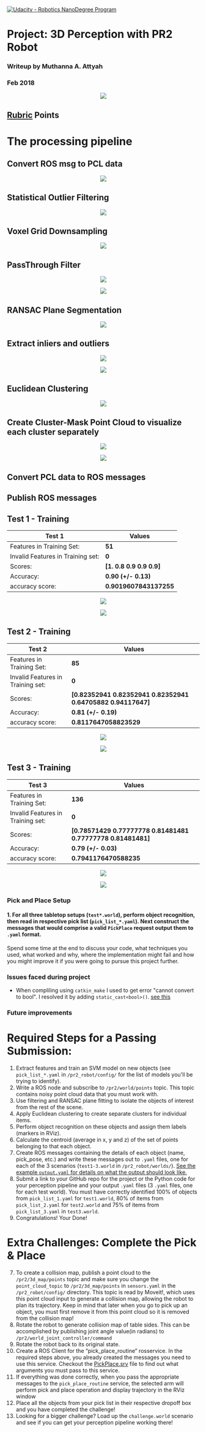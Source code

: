 [![Udacity - Robotics NanoDegree Program](https://s3-us-west-1.amazonaws.com/udacity-robotics/Extra+Images/RoboND_flag.png)](https://www.udacity.com/robotics)

# Project: 3D Perception with PR2 Robot

### Writeup by Muthanna A. Attyah
### Feb 2018
<p align="center"> <img src="./misc/pr2.png"> </p>


## [Rubric](https://review.udacity.com/#!/rubrics/1067/view) Points



# The processing pipeline

## Convert ROS msg to PCL data

<p align="center"> <img src="./misc/rviz_world_points.png"> </p>


## Statistical Outlier Filtering

<p align="center"> <img src="./misc/rviz_statstical_filter.png"> </p>

## Voxel Grid Downsampling

<p align="center"> <img src="./misc/rviz_voxel_filter.png"> </p>

## PassThrough Filter

<p align="center"> <img src="./misc/rviz_passthrough_z_filter.png"> </p>

<p align="center"> <img src="./misc/rviz_passthrough_y_filter.png"> </p>

## RANSAC Plane Segmentation

<p align="center"> <img src="./misc/"> </p>

## Extract inliers and outliers

<p align="center"> <img src="./misc/rviz_RANSAC_objects.png"> </p>

<p align="center"> <img src="./misc/rviz_RANSAC_table.png"> </p>

## Euclidean Clustering

<p align="center"> <img src="./misc/rviz_euclidean_cluster.png"> </p>

## Create Cluster-Mask Point Cloud to visualize each cluster separately

<p align="center"> <img src="./misc/rviz_predicted_cluster.png"> </p>
<p align="center"> <img src="./misc/rviz_predicted_objects.png"> </p>

## Convert PCL data to ROS messages

## Publish ROS messages

## Test 1 - Training
| Test 1 | Values |
|-|-|
| Features in Training Set: | **51** |
| Invalid Features in Training set: | **0** |
| Scores: | **[1.  0.8 0.9 0.9 0.9]** |
| Accuracy: | **0.90 (+/- 0.13)** |
| accuracy score: | **0.9019607843137255** |


<p align="center"> <img src="./misc/Figure_1_test_1.png"> </p>

<p align="center"> <img src="./misc/Figure_2_test_1.png"> </p>

## Test 2 - Training
| Test 2 | Values |
|-|-|
| Features in Training Set: | **85** |
| Invalid Features in Training set: | **0** |
| Scores: | **[0.82352941 0.82352941 0.82352941 0.64705882 0.94117647]** |
| Accuracy: | **0.81 (+/- 0.19)** |
| accuracy score: | **0.8117647058823529** |


<p align="center"> <img src="./misc/Figure_1_test_2.png"> </p>

<p align="center"> <img src="./misc/Figure_2_test_2.png"> </p>

## Test 3 - Training
| Test 3 | Values |
|-|-|
| Features in Training Set: | **136** |
| Invalid Features in Training set: | **0** |
| Scores: | **[0.78571429 0.77777778 0.81481481 0.77777778 0.81481481]** |
| Accuracy: | **0.79 (+/- 0.03)** |
| accuracy score: | **0.7941176470588235** |



<p align="center"> <img src="./misc/Figure_1_test_3.png"> </p>

<p align="center"> <img src="./misc/Figure_2_test_3.png"> </p>


### Pick and Place Setup

#### 1. For all three tabletop setups (`test*.world`), perform object recognition, then read in respective pick list (`pick_list_*.yaml`). Next construct the messages that would comprise a valid `PickPlace` request output them to `.yaml` format.

Spend some time at the end to discuss your code, what techniques you used, what worked and why, where the implementation might fail and how you might improve it if you were going to pursue this project further.  


### Issues faced during project

* When compliling using `catkin_make` I used to get error "cannot convert to bool". I resolved it by adding `static_cast<bool>()`. [see this ](https://robotics.stackexchange.com/questions/14801/catkin-make-unable-to-build-and-throws-makefile138-recipe-for-target-all-fa)

### Future improvements



# Required Steps for a Passing Submission:
1. Extract features and train an SVM model on new objects (see `pick_list_*.yaml` in `/pr2_robot/config/` for the list of models you'll be trying to identify). 
2. Write a ROS node and subscribe to `/pr2/world/points` topic. This topic contains noisy point cloud data that you must work with.
3. Use filtering and RANSAC plane fitting to isolate the objects of interest from the rest of the scene.
4. Apply Euclidean clustering to create separate clusters for individual items.
5. Perform object recognition on these objects and assign them labels (markers in RViz).
6. Calculate the centroid (average in x, y and z) of the set of points belonging to that each object.
7. Create ROS messages containing the details of each object (name, pick_pose, etc.) and write these messages out to `.yaml` files, one for each of the 3 scenarios (`test1-3.world` in `/pr2_robot/worlds/`).  [See the example `output.yaml` for details on what the output should look like.](https://github.com/udacity/RoboND-Perception-Project/blob/master/pr2_robot/config/output.yaml)  
8. Submit a link to your GitHub repo for the project or the Python code for your perception pipeline and your output `.yaml` files (3 `.yaml` files, one for each test world).  You must have correctly identified 100% of objects from `pick_list_1.yaml` for `test1.world`, 80% of items from `pick_list_2.yaml` for `test2.world` and 75% of items from `pick_list_3.yaml` in `test3.world`.
9. Congratulations!  Your Done!

# Extra Challenges: Complete the Pick & Place
7. To create a collision map, publish a point cloud to the `/pr2/3d_map/points` topic and make sure you change the `point_cloud_topic` to `/pr2/3d_map/points` in `sensors.yaml` in the `/pr2_robot/config/` directory. This topic is read by Moveit!, which uses this point cloud input to generate a collision map, allowing the robot to plan its trajectory.  Keep in mind that later when you go to pick up an object, you must first remove it from this point cloud so it is removed from the collision map!
8. Rotate the robot to generate collision map of table sides. This can be accomplished by publishing joint angle value(in radians) to `/pr2/world_joint_controller/command`
9. Rotate the robot back to its original state.
10. Create a ROS Client for the “pick_place_routine” rosservice.  In the required steps above, you already created the messages you need to use this service. Checkout the [PickPlace.srv](https://github.com/udacity/RoboND-Perception-Project/tree/master/pr2_robot/srv) file to find out what arguments you must pass to this service.
11. If everything was done correctly, when you pass the appropriate messages to the `pick_place_routine` service, the selected arm will perform pick and place operation and display trajectory in the RViz window
12. Place all the objects from your pick list in their respective dropoff box and you have completed the challenge!
13. Looking for a bigger challenge?  Load up the `challenge.world` scenario and see if you can get your perception pipeline working there!
